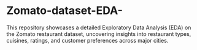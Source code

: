 # Zomato-dataset-EDA-
This repository showcases a detailed Exploratory Data Analysis (EDA) on the Zomato restaurant dataset, uncovering insights into restaurant types, cuisines, ratings,  and customer preferences across major cities. 
